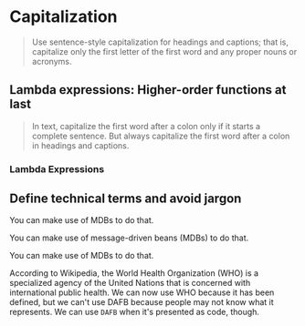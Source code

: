 # Capitalization

> Use sentence-style capitalization for headings and captions; that is, capitalize only the first letter of the first word and any proper nouns or acronyms.

## Lambda expressions: Higher-order functions at last

> In text, capitalize the first word after a colon only if it starts a complete sentence. But always capitalize the first word after a colon in headings and captions.

### Lambda Expressions

## Define technical terms and avoid jargon

You can make use of MDBs to do that.

You can make use of message-driven beans (MDBs) to do that.

You can make use of MDBs to do that.

According to Wikipedia, the World Health Organization (WHO) is a specialized agency of the United Nations that is concerned with international public health. We can now use WHO because it has been defined, but we can't use DAFB because people may not know what it represents. We can use `DAFB` when it's presented as code, though.
